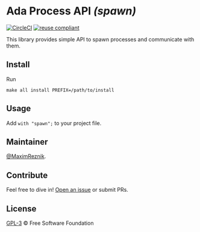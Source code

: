 Ada Process API _(spawn)_
=========================================

[![CircleCI](https://circleci.com/gh/reznikmm/spawn.svg?style=svg)](https://circleci.com/gh/reznikmm/spawn)
[![reuse compliant](https://img.shields.io/badge/reuse-compliant-green.svg)](https://reuse.software/)

This library provides simple API to spawn processes and communicate with them.

## Install

Run
```
make all install PREFIX=/path/to/install
```

## Usage
Add `with "spawn";` to your project file.

## Maintainer

[@MaximReznik](https://github.com/reznikmm).

## Contribute

Feel free to dive in!
[Open an issue](https://github.com/reznikmm/spawn/issues/new)
or submit PRs.

## License

[GPL-3](LICENSE) © Free Software Foundation

